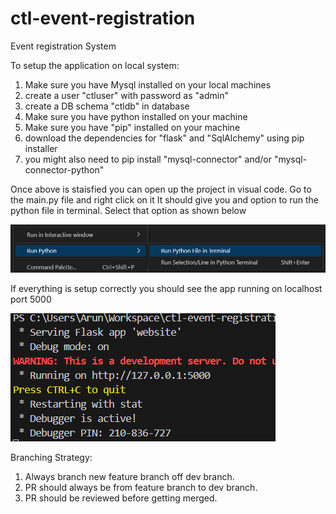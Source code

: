 # ctl-event-registration
Event registration System

To setup the application on local system:

1. Make sure you have Mysql installed on your local machines
2. create a user "ctluser" with password as "admin"
3. create a DB schema "ctldb" in database
4. Make sure you have python installed on your machine
5. Make sure you have "pip" installed on your machine
6. download the dependencies for "flask" and "SqlAlchemy" using pip installer
7. you might also need to pip install "mysql-connector" and/or "mysql-connector-python"

Once above is staisfied you can open up the project in visual code. Go to the main.py file and right click on it
It should give you and option to run the python file in terminal. Select that option as shown below

![Alt text](image.png)

If everything is setup correctly you should see the app running on localhost port 5000

![Alt text](image-1.png)

Branching Strategy:

1. Always branch new feature branch off dev branch.
2. PR should always be from feature branch to dev branch.
3. PR should be reviewed before getting merged.
